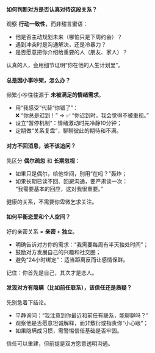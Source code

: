 #### 如何判断对方是否认真对待这段关系？

观察 **行动一致性**，而非甜言蜜语：

- 他是否主动规划未来（哪怕只是下周约会）？
- 遇到冲突时是沟通解决，还是冷暴力？
- 是否愿意把你介绍给重要的人（朋友、家人）？

认真的人，会用细节证明“你在他的人生计划里”。

#### 总是因小事吵架，怎么办？

频繁小吵往往源于 **未被满足的情绪需求**。

- 用“我感受”代替“你错了”：  
  ❌ “你总是迟到！” → ✅ “你迟到时，我会觉得不被重视。”
- 设立“暂停机制”：情绪激动时先冷静10分钟；
- 定期做“关系复盘”，聊聊彼此的期待和不满。

#### 对方不回消息，该不该追问？

先区分 **偶尔疏忽** 和 **长期忽视**：

- 如果只是偶尔，给他空间，别用“在吗？”轰炸；
- 如果长期已读不回、回避沟通，要严肃谈一次：  
  “我需要基本的回应，这对我很重要。”

健康的关系，不需要你卑微乞求关注。

#### 如何平衡恋爱和个人空间？

好的亲密关系 = **亲密 + 独立**。

- 明确告诉对方你的需求：“我需要每周有半天独处时间”；
- 鼓励对方发展自己的兴趣和社交圈；
- 避免“24小时绑定”：适当距离反而让感情保鲜。

记住：你首先是自己，其次才是恋人。

#### 发现对方有隐瞒（比如前任联系），该信任还是质疑？

先别急着下结论。

- 平静询问：“我注意到你最近和前任有联系，能聊聊吗？”
- 观察他是否愿意坦诚解释，而非敷衍或指责你“小心眼”；
- 如果隐瞒成习惯，需警惕信任基础是否牢固。

信任可以重建，但前提是双方愿意透明沟通。
